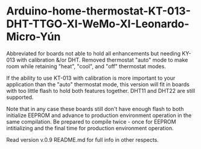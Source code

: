 # Arduino-home-thermostat-KT-013-DHT-TTGO-XI-WeMo-XI-Leonardo-Micro-Yún
Abbreviated for boards not able to hold all enhancements but needing KY-013 with calibration &amp;/or DHT.  Removed thermostat "auto" mode to make room while retaining "heat", "cool", and "off" thermostat modes.

If the ability to use KT-013 with calibration is more important to your application than the "auto" thermostat mode, this version will fit in boards with too little flash to hold both features together.  DHT11 and DHT22 are still supported. 

Note that in any case these boards still don't have enough flash to both initialize EEPROM and advance to production environment operation in the same compilation.  Be prepared to compile twice - once for EEPROM intitializing and the final time for production environment operation.

Read version v.0.9 README.md for full info in other respects.
